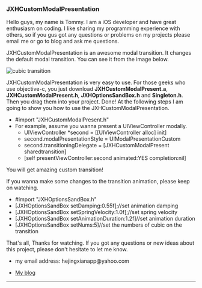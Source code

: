 <h3>JXHCustomModalPresentation</h3>
<p>
  Hello guys, my name is Tommy. I am a iOS developer and have great enthusiasm on coding. I like sharing my programming experience with others, so if you gus got any questions or problems on my projects please email me or go to blog and ask me questions. 
</p>
<p>
  JXHCustomModalPresentation is an awesome modal transition. It changes the default modal transition. You can see it from the image below. 
</p>
<img src="img/customTransition.gif" alt="cubic transition" />
<p>
  JXHCustomModalPresentation is very easy to use. For those geeks who use objective-c, you just download <b>JXHCustomModalPresent.a</b>, <b>JXHCustomModalPresent.h</b>, <b>JXHOptionsSandBox.h</b> and <b>Singleton.h</b>. Then you drag them into your project. Done! At the following steps I am going to show you how to use the JXHCustomModalPresentation.
</p>
<p>
    <ul>
      <li>#import "JXHCustomModalPresent.h"</li>
      <li>For example, assume you wanna present a UIViewController modally.
      <ul>
      <li>
        UIViewController *second = [[UIViewController alloc] init]
      </li>
      <li>
        second.modalPresentationStyle = UIModalPresentationCustom
      </li>
      <li>
        second.transitioningDelegate = [JXHCustomModalPresent sharedtransition]
      </li>
      <li>
        [self presentViewController:second animated:YES completion:nil]
      </li>
      </ul>
      </li>
    </ul>
</P>
<p>
    You will get amazing custom transition!
</p>
<p>
  If you wanna make some changes to the transition animation, please keep on watching.
</p>
<ul>
  <li>#import "JXHOptionsSandBox.h"</li>
  <li>[JXHOptionsSandBox setDamping:0.55f];//set animation damping</li>
  <li>[JXHOptionsSandBox setSpringVelocity:1.0f];//set spring velocity</li>
  <li>[JXHOptionsSandBox setAnimationDuration:1.2f]//set animation duration</li>
  <li>[JXHOptionsSandBox setNums:5]//set the numbers of cubic on the transition</li>
</ul>
<p>That's all, Thanks for watching. If you got any questions or new ideas about this project, please don't hesitate to let me know.
</p>
<ul>
  <li>
  <p>my email address: hejingxianapp@yahoo.com
  </li>
  <li>
    <p><a href="http://appdevtommyho.tumblr.com">My blog</a></p>
  </li>
</ul>
<hr>
